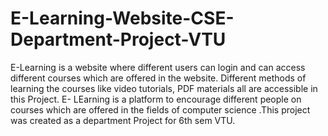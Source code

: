 # E-Learning-Website-CSE-Department-Project-VTU
E-Learning is a website where different users can login and can access different courses which are offered in the website.  Different methods of learning the courses like video tutorials, PDF materials all are accessible in this Project. E- LEarning is a platform to encourage different people on courses which are offered in the fields of computer science  .This project was created as a department Project for 6th sem VTU. 

